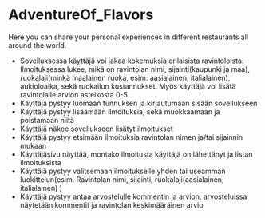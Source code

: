 # AdventureOf_Flavors
Here you can share your personal experiences in different restaurants all around the world.
- Sovelluksessa käyttäjä voi jakaa kokemuksia erilaisista ravintoloista. Ilmoituksessa lukee, mikä on ravintolan nimi, sijainti(kaupunki ja maa), ruokalaji(minkä maalainen ruoka,    esim. aasialainen, italialainen), aukioloaika, sekä ruokailun kustannukset. Myös käyttäjä voi lisätä ravintolalle arvion asteikosta 0-5 
- Käyttäjä pystyy luomaan tunnuksen ja kirjautumaan sisään sovellukseen 
- Käyttäjä pystyy lisäämään ilmoituksia, sekä muokkaamaan ja poistamaan niitä
- Käyttäjä näkee sovellukseen lisätyt ilmoitukset
- Käyttäjä pystyy etsimään ilmoituksia ravintolan nimen ja/tai sijainnin mukaan
- Käyttäjäsivu näyttää, montako ilmoitusta käyttäjä on lähettänyt ja listan ilmoituksista
- Käyttäjä pystyy valitsemaan ilmoitukselle yhden tai useamman luokittelun(esim. Ravintolan nimi, sijainti, ruokalaji(aasialainen, italialainen) )
- Käyttäjä pystyy antaa arvostelulle kommentin ja arvion, arvosteluissa näytetään kommentit ja ravintolan keskimääräinen arvio
